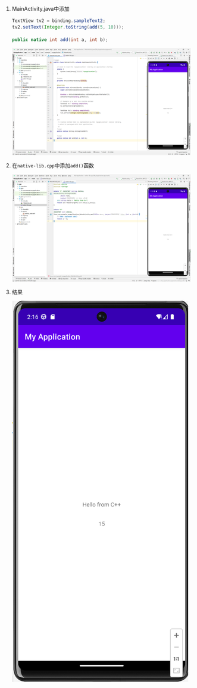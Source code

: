 1.   MainActivity.java中添加

     ```java
     TextView tv2 = binding.sampleText2;
     tv2.setText(Integer.toString(add(5, 10)));
     
     public native int add(int a, int b);
     ```

     ![image-20240426221424254](./image-20240426221424254.png)

2.   在`native-lib.cpp`中添加`add()`函数

     ![image-20240426221546059](./image-20240426221546059.png)

3.   结果

     ![image-20240426221634119](./image-20240426221634119.png)